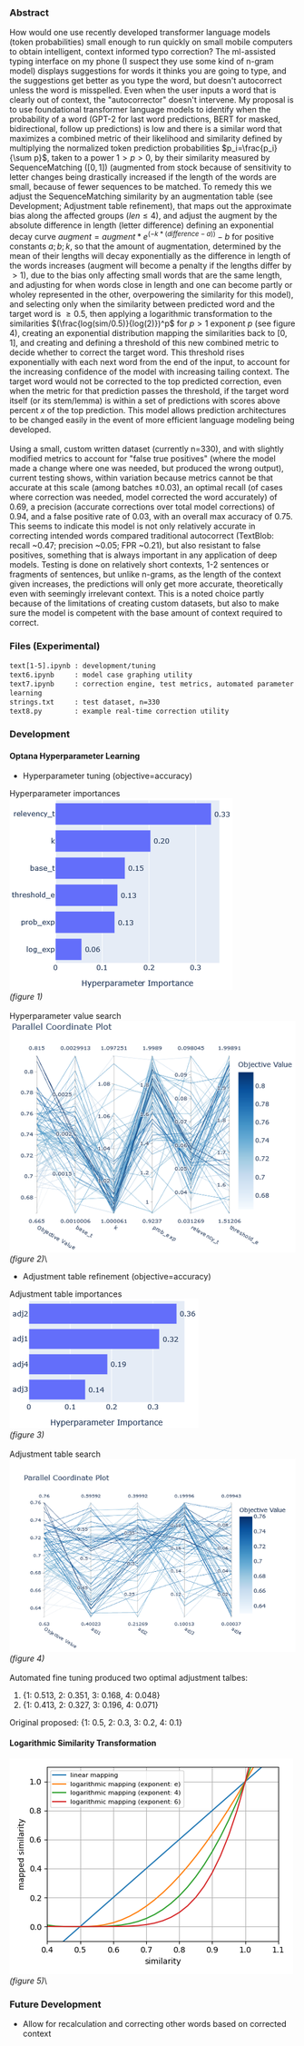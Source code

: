  ### Abstract
How would one use recently developed transformer language models (token probabilities) small enough to run quickly on small mobile computers to obtain intelligent, context informed typo correction? The ml-assisted typing interface on my phone (I suspect they use some kind of n-gram model) displays suggestions for words it thinks you are going to type, and the suggestions get better as you type the word, but doesn't autocorrect unless the word is misspelled. Even when the user inputs a word that is clearly out of context, the "autocorrector" doesn't intervene. My proposal is to use foundational transformer language models to identify when the probability of a word (GPT-2 for last word predictions, BERT for masked, bidirectional, follow up predictions) is low and there is a similar word that maximizes a combined metric of their likelihood and similarity defined by multiplying the normalized token prediction probabilities $p_i=\frac{p_i}{\sum p}$, taken to a power $1>p>0$, by their similarity measured by SequenceMatching ($[0, 1]$) (augmented from stock because of sensitivity to letter changes being drastically increased if the length of the words are small, because of fewer sequences to be matched. To remedy this we adjust the SequenceMatching similarity by an augmentation table (see Development; Adjustment table refinement), that maps out the approximate bias along the affected groups ($len\leq4$), and adjust the augment by the absolute difference in length (letter difference) defining an exponential decay curve $augment=augment * e^{(-k*(difference-a))}-b$ for positive constants $a;b;k$, so that the amount of augmentation, determined by the mean of their lengths will decay exponentially as the difference in length of the words increases (augment will become a penalty if the lengths differ by $>1$), due to the bias only affecting small words that are the same length, and adjusting for when words close in length and one can become partly or wholey represented in the other, overpowering the similarity for this model), and selecting only when the similarity between predicted word and the target word is $\geq 0.5$, then applying a logarithmic transformation to the similarities $(\frac{log(sim/0.5)}{log(2)})^p$ for $p>1$ exponent $p$ (see figure 4), creating an exponential distribution mapping the similarities back to $[0, 1]$, and creating and defining a threshold of this new combined metric to decide whether to correct the target word. This threshold rises exponentially with each next word from the end of the input, to account for the increasing confidence of the model with increasing tailing context. The target word would not be corrected to the top predicted correction, even when the metric for that prediction passes the threshold, if the target word itself (or its stem/lemma) is within a set of predictions with scores above percent $x$ of the top prediction. This model allows prediction architectures to be changed easily in the event of more efficient language modeling being developed.\
\
Using a small, custom written dataset (currently n=330), and with slightly modified metrics to account for "false true positives" (where the model made a change where one was needed, but produced the wrong output), current testing shows, within variation because metrics cannot be that accurate at this scale (among batches $\pm0.03$), an optimal recall (of cases where correction was needed, model corrected the word accurately) of 0.69, a precision (accurate corrections over total model corrections) of 0.94, and a false positive rate of 0.03, with an overall max accuracy of 0.75. This seems to indicate this model is not only relatively accurate in correcting intended words compared traditional autocorrect (TextBlob: recall ~0.47; precision ~0.05; FPR ~0.21), but also resistant to false positives, something that is always important in any application of deep models. Testing is done on relatively short contexts, 1-2 sentences or fragments of sentences, but unlike n-grams, as the length of the context given increases, the predictions will only get more accurate, theoretically even with seemingly irrelevant context. This is a noted choice partly because of the limitations of creating custom datasets, but also to make sure the model is competent with the base amount of context required to correct.
### Files (Experimental)
```
text[1-5].ipynb : development/tuning
text6.ipynb     : model case graphing utility
text7.ipynb     : correction engine, test metrics, automated parameter learning
strings.txt     : test dataset, n=330
text8.py        : example real-time correction utility
```
### Development
#### Optana Hyperparameter Learning
* Hyperparameter tuning (objective=accuracy)

Hyperparameter importances\
![accuracy hyperparameter importances](https://github.com/mcodepreneur/text/blob/main/figures/accuracy_importance.png)\
*(figure 1)*\
\
Hyperparameter value search\
![accuracy hyperparameter search](https://github.com/mcodepreneur/text/blob/main/figures/accuracy_values.png)\
*(figure 2)*\
 
* Adjustment table refinement (objective=accuracy)

Adjustment table importances\
![adjustment table value importances](https://github.com/mcodepreneur/text/blob/main/figures/adjustment_importance.png)\
*(figure 3)*\
\
Adjustment table search\
![adjustment value search](https://github.com/mcodepreneur/text/blob/main/figures/adjustment_values.png)\
*(figure 4)*\
\
Automated fine tuning produced two optimal adjustment talbes:
1. {1: 0.513, 2: 0.351, 3: 0.168, 4: 0.048}
2. {1: 0.413, 2: 0.327, 3: 0.196, 4: 0.071}
   
Original proposed: {1: 0.5, 2: 0.3, 3: 0.2, 4: 0.1}
#### Logarithmic Similarity Transformation
![exponential logarithmic mappings](https://github.com/mcodepreneur/text/blob/main/figures/simmap.png)\
*(figure 5)*\
### Future Development
* Allow for recalculation and correcting other words based on corrected context
